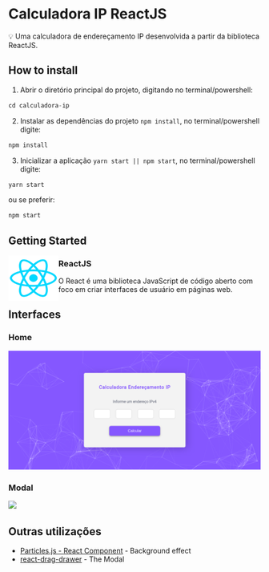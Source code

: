 # Calculadora IP ReactJS

:bulb: Uma calculadora de endereçamento IP desenvolvida a partir da biblioteca ReactJS.

## How to install

1. Abrir o diretório principal do projeto, digitando no terminal/powershell:

```javascript
cd calculadora-ip
```

2. Instalar as dependências do projeto `npm install`, no terminal/powershell digite:

```javascript
npm install
```

3. Inicializar a aplicação `yarn start || npm start`, no terminal/powershell digite:

```javascript
yarn start
```

ou se preferir:

```javascript
npm start
```

## Getting Started

<img align="left" width="100" height="90" src="/public/img/React_logo.png">

### ReactJS

O React é uma biblioteca JavaScript de código aberto com foco em criar interfaces de usuário em páginas web.

## Interfaces

### Home

<img src="/public/img/home-page.png">

### Modal

<img src="/public/img/madal.png">

## Outras utilizações

- [Particles.js - React Component](https://www.npmjs.com/package/react-particles-js) - Background effect
- [react-drag-drawer](https://www.npmjs.com/package/react-drag-drawer) - The Modal
